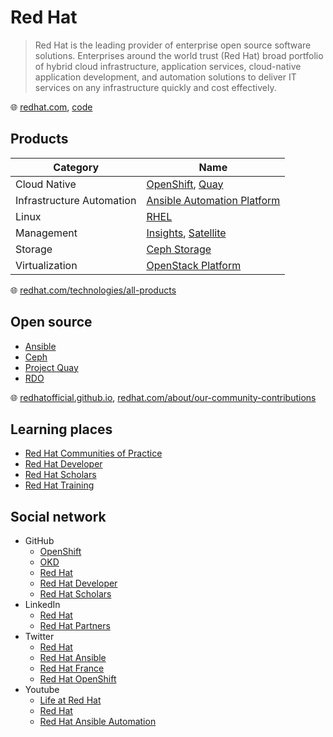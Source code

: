 # Red Hat

> Red Hat is the leading provider of enterprise open source software solutions.
> Enterprises around the world trust (Red Hat) broad portfolio of hybrid cloud infrastructure, application services, cloud-native application development, and automation solutions to deliver IT services on any infrastructure quickly and cost effectively.

🌐 [redhat.com](https://www.redhat.com/), [code](https://github.com/RedHatOfficial)

## Products

Category                  | Name
--------------------------|--------------------------------------------------------------
Cloud Native              | [OpenShift](openshift.md), [Quay](quay.md)
Infrastructure Automation | [Ansible Automation Platform](ansible-automation-platform.md)
Linux                     | [RHEL](rhel.md)
Management                | [Insights](insights.md), [Satellite](satellite.md)
Storage                   | [Ceph Storage](ceph-storage.md)
Virtualization            | [OpenStack Platform](openstack-platform.md)

🌐 [redhat.com/technologies/all-products](https://www.redhat.com/en/technologies/all-products)

## Open source

* [Ansible](ansible.md)
* [Ceph](ceph.md)
* [Project Quay](project-quay.md)
* [RDO](rdo.md)

🌐 [redhatofficial.github.io](https://redhatofficial.github.io/), [redhat.com/about/our-community-contributions](https://www.redhat.com/en/about/our-community-contributions)

## Learning places

* [Red Hat Communities of Practice](https://github.com/redhat-cop)
* [Red Hat Developer](redhat-developer.md)
* [Red Hat Scholars](https://github.com/redhat-scholars)
* [Red Hat Training](https://github.com/RedHatTraining)

## Social network

* GitHub
  * [OpenShift](https://github.com/openshift)
  * [OKD](https://github.com/okd-project)
  * [Red Hat](https://github.com/RedHatOfficial)
  * [Red Hat Developer](https://github.com/redhat-developer)
  * [Red Hat Scholars](https://github.com/redhat-scholars)
* LinkedIn
  * [Red Hat](https://www.linkedin.com/company/red-hat/)
  * [Red Hat Partners](https://www.linkedin.com/showcase/red-hat-partners/)
* Twitter
  * [Red Hat](https://twitter.com/RedHat)
  * [Red Hat Ansible](https://twitter.com/ansible)
  * [Red Hat France](https://twitter.com/RedHatFrance)
  * [Red Hat OpenShift](https://twitter.com/openshift)
* Youtube
  * [Life at Red Hat](https://www.youtube.com/@LifeAtRedHat)
  * [Red Hat](https://www.youtube.com/@redhat)
  * [Red Hat Ansible Automation](https://www.youtube.com/@AnsibleAutomation)
